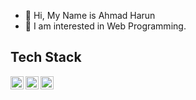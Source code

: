 - 👋 Hi, My Name is Ahmad Harun
- 🌱 I am interested in Web Programming.

## Tech Stack
<a href="https://laravel.com/"><img align="left" alt="Laravel" title="Laravel" width="21px" src="https://seeklogo.com/images/L/laravel-logo-41EC1D4C3F-seeklogo.com.png" /></a>
<a href="https://www.mysql.com/"><img align="left" alt="MySql" title="MySql" width="21px" src="https://seeklogo.com/images/M/mysql-logo-B047FB7790-seeklogo.com.png" /></a>
<a href="https://getbootstrap.com/">
  <img alt="Bootstrap" title="Bootstrap" width="21px" src="https://cdn.jsdelivr.net/npm/bootstrap@5.3.0-alpha1/dist/css/images/bootstrap-logo.svg" />
</a>



